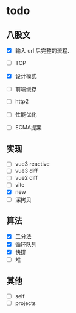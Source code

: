 # todo

## 八股文

- [x] 输入 url 后完整的流程、
- [ ] TCP
- [x] 设计模式
- [ ] 前端缓存
- [ ] http2
- [ ] 性能优化
- [ ] ECMA提案


## 实现

- [ ] vue3 reactive
- [ ] vue3 diff
- [ ] vue2 diff
- [ ] vite
- [x] new
- [ ] 深拷贝

## 算法

- [x] 二分法
- [x] 循环队列
- [x] 快排
- [ ] 堆

## 其他

- [ ] self
- [ ] projects

